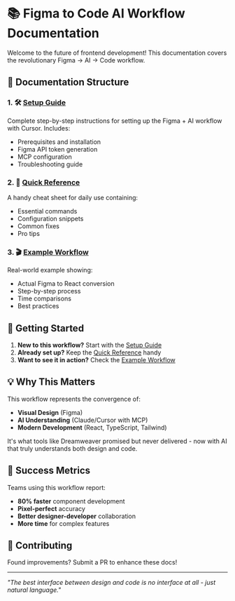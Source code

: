 # 📚 Figma to Code AI Workflow Documentation

Welcome to the future of frontend development! This documentation covers the revolutionary Figma → AI → Code workflow.

## 📖 Documentation Structure

### 1. 🛠️ [Setup Guide](./FIGMA_TO_CODE_SETUP.md)
Complete step-by-step instructions for setting up the Figma + AI workflow with Cursor. Includes:
- Prerequisites and installation
- Figma API token generation
- MCP configuration
- Troubleshooting guide

### 2. 🎯 [Quick Reference](./FIGMA_AI_QUICK_REFERENCE.md)
A handy cheat sheet for daily use containing:
- Essential commands
- Configuration snippets
- Common fixes
- Pro tips

### 3. 🎬 [Example Workflow](./EXAMPLE_WORKFLOW.md)
Real-world example showing:
- Actual Figma to React conversion
- Step-by-step process
- Time comparisons
- Best practices

## 🚀 Getting Started

1. **New to this workflow?** Start with the [Setup Guide](./FIGMA_TO_CODE_SETUP.md)
2. **Already set up?** Keep the [Quick Reference](./FIGMA_AI_QUICK_REFERENCE.md) handy
3. **Want to see it in action?** Check the [Example Workflow](./EXAMPLE_WORKFLOW.md)

## 💡 Why This Matters

This workflow represents the convergence of:
- **Visual Design** (Figma)
- **AI Understanding** (Claude/Cursor with MCP)
- **Modern Development** (React, TypeScript, Tailwind)

It's what tools like Dreamweaver promised but never delivered - now with AI that truly understands both design and code.

## 🎯 Success Metrics

Teams using this workflow report:
- **80% faster** component development
- **Pixel-perfect** accuracy
- **Better designer-developer** collaboration
- **More time** for complex features

## 🤝 Contributing

Found improvements? Submit a PR to enhance these docs!

---

*"The best interface between design and code is no interface at all - just natural language."*
